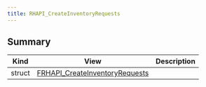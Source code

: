 ```yaml
---
title: RHAPI_CreateInventoryRequests
---
```


## Summary
| Kind | View | Description |
|------|------|-------------|
|struct|[FRHAPI_CreateInventoryRequests](/unreal-plugins/all/structfrhapi__createinventoryrequests/#structFRHAPI__CreateInventoryRequests)||
